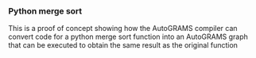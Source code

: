 ### Python merge sort

This is a proof of concept showing how the AutoGRAMS compiler can convert code for a python merge sort function into an AutoGRAMS graph that can be executed to obtain the same result as the original function